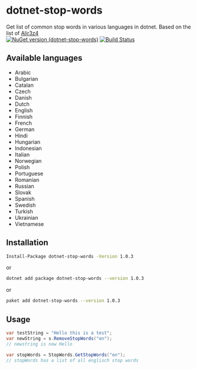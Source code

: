 # dotnet-stop-words
Get list of common stop words in various languages in dotnet. Based on the list of [Alir3z4](https://github.com/Alir3z4/stop-words/)    
[![NuGet version (dotnet-stop-words)](https://img.shields.io/nuget/v/dotnet-stop-words.svg?style=flat-square)](https://www.nuget.org/packages/dotnet-stop-words/)
[![Build Status](https://travis-ci.org/hklemp/dotnet-stop-words.svg?branch=master)](https://travis-ci.org/hklemp/dotnet-stop-words/)


## Available languages
* Arabic
* Bulgarian
* Catalan
* Czech
* Danish
* Dutch
* English
* Finnish
* French
* German
* Hindi
* Hungarian
* Indonesian
* Italian
* Norwegian
* Polish
* Portuguese
* Romanian
* Russian
* Slovak
* Spanish
* Swedish
* Turkish
* Ukrainian
* Vietnamese
 
## Installation
``` bash
Install-Package dotnet-stop-words -Version 1.0.3
``` 
or
``` bash
dotnet add package dotnet-stop-words --version 1.0.3
``` 
or
``` bash
paket add dotnet-stop-words --version 1.0.3
``` 

## Usage
```csharp
var testString = "Hello this is a test";
var newString = s.RemoveStopWords("en");
// newstring is now Hello
```

```csharp
var stopWords = StopWords.GetStopWords("en");
// stopWords has a list of all englisch stop words
```
